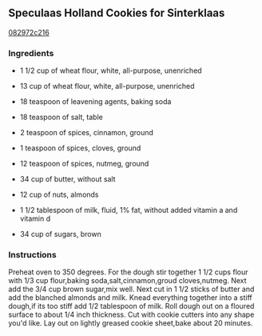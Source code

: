 ## Speculaas Holland Cookies for Sinterklaas

[082972c216](http://www.food.com/recipe/speculaas-holland-cookies-for-sinterklaas-242488)

### Ingredients

 - 1 1/2 cup of wheat flour, white, all-purpose, unenriched

 - 13 cup of wheat flour, white, all-purpose, unenriched

 - 18 teaspoon of leavening agents, baking soda

 - 18 teaspoon of salt, table

 - 2 teaspoon of spices, cinnamon, ground

 - 1 teaspoon of spices, cloves, ground

 - 12 teaspoon of spices, nutmeg, ground

 - 34 cup of butter, without salt

 - 12 cup of nuts, almonds

 - 1 1/2 tablespoon of milk, fluid, 1% fat, without added vitamin a and vitamin d

 - 34 cup of sugars, brown

### Instructions

Preheat oven to 350 degrees. For the dough stir together 1 1/2 cups flour with 1/3 cup flour,baking soda,salt,cinnamon,groud cloves,nutmeg. Next add the 3/4 cup brown sugar,mix well. Next cut in 1 1/2 sticks of butter and add the blanched almonds and milk. Knead everything together into a stiff dough,if its too stiff add 1/2 tablespoon of milk. Roll dough out on a floured surface to about 1/4 inch thickness. Cut with cookie cutters into any shape you'd like. Lay out on lightly greased cookie sheet,bake about 20 minutes.